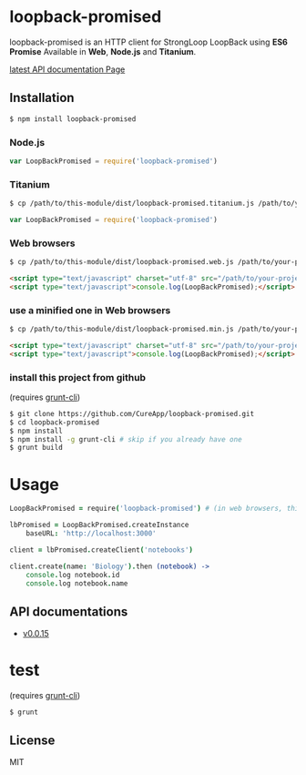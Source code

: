 # loopback-promised

  loopback-promised is an HTTP client for StrongLoop LoopBack using __ES6 Promise__ Available in __Web__, __Node.js__ and __Titanium__.

[latest API documentation Page](http://cureapp.github.io/loopback-promised/doc/v0.1.0/index.html)

## Installation

```bash
$ npm install loopback-promised
```

### Node.js

```js
var LoopBackPromised = require('loopback-promised')
```

### Titanium

```bash
$ cp /path/to/this-module/dist/loopback-promised.titanium.js /path/to/your-project/app/lib/
```
```js
var LoopBackPromised = require('loopback-promised')
```

### Web browsers

```bash
$ cp /path/to/this-module/dist/loopback-promised.web.js /path/to/your-project/
```

```html
<script type="text/javascript" charset="utf-8" src="/path/to/your-project/loopback-promised.web.js"></script>
<script type="text/javascript">console.log(LoopBackPromised);</script>
```

### use a minified one in Web browsers

```bash
$ cp /path/to/this-module/dist/loopback-promised.min.js /path/to/your-project/
```

```html
<script type="text/javascript" charset="utf-8" src="/path/to/your-project/loopback-promised.min.js"></script>
<script type="text/javascript">console.log(LoopBackPromised);</script>
```

### install this project from github

(requires [grunt-cli](https://github.com/gruntjs/grunt-cli))

```bash
$ git clone https://github.com/CureApp/loopback-promised.git
$ cd loopback-promised
$ npm install
$ npm install -g grunt-cli # skip if you already have one
$ grunt build
```




# Usage

```coffee
LoopBackPromised = require('loopback-promised') # (in web browsers, this should be omitted)

lbPromised = LoopBackPromised.createInstance
    baseURL: 'http://localhost:3000'

client = lbPromised.createClient('notebooks')

client.create(name: 'Biology').then (notebook) ->
    console.log notebook.id
    console.log notebook.name
```


## API documentations
- [v0.0.15](http://cureapp.github.io/loopback-promised/doc/v0.0.15/index.html)


# test

(requires [grunt-cli](https://github.com/gruntjs/grunt-cli))

```
$ grunt
```



## License

  MIT

